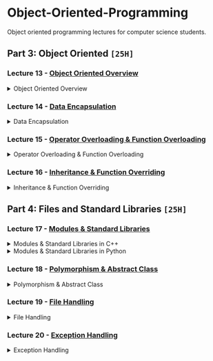 # Object-Oriented-Programming
Object oriented programming lectures for computer science students.

## Part 3: Object Oriented `[25H]`

### Lecture 13 - [Object Oriented Overview]()
<details>
<summary>Object Oriented Overview</summary>
<br>
<ul>
  <li>Introduction to OOP</li>
  <li>Classes & Objects</li>
  <li>Attributes</li>
  <li>Methods</li>
  <li>Constructors</li>
  <li>Destructors</li>
</ul>
</details>

### Lecture 14 - [Data Encapsulation]()
<details>
<summary>Data Encapsulation</summary>
<br>
<ul>
  <li>Setters & Getters</li>
  <li>Static Variables</li>
  <li>Static Methods</li>
  <li>Private Variables</li>
  <li>Private Methods</li>
  <li>Class Prototyping</li>
</ul>
</details>

### Lecture 15 - [Operator Overloading & Function Overloading]()
<details>
<summary>Operator Overloading & Function Overloading</summary>
<br>
<ul>
  <li>Operator Overloading</li>
  <li>Input/Output Operators Overloading</li>
  <li>Arithmetic Operators Overloading</li>
  <li>Binary Operators Overloading</li>
  <li>Assignment Operators Overloading</li>
  <li>Subscripting Operator Overloading</li>
  <li>Function Overloading</li>
</ul>
</details>

### Lecture 16 - [Inheritance & Function Overriding]()
<details>
<summary>Inheritance & Function Overriding</summary>
<br>
<ul>
  <li>Introduction to Inheritance</li>
  <li>Access Modifiers</li>
  <li>Function Overriding</li>
  <li>Multiple Inheritance</li>
  <li>Composition Relationship</li>
  <li>Aggregation Relationship</li>
</ul>
</details>

## Part 4: Files and Standard Libraries `[25H]`

### Lecture 17 - [Modules & Standard Libraries]()
<details>
<summary>Modules & Standard Libraries in C++</summary>
<br>
<ul>
  <li>Modules in C++</li>
  <li>Cmath Module</li>
  <li>Random Module</li>
  <li>Numeric Module</li>
  <li>Ctime Module</li>
  <li>Standard Template Libraries</li>
</ul>
</details>
<details>
<summary>Modules & Standard Libraries in Python</summary>
<br>
<ul>
  <li>Modules in Python</li>
  <li>Counter Module</li>
  <li>DefaultDict Module</li>
  <li>DateTime Module</li>
  <li>Timedelta Module</li>
  <li>Calendar Module</li>
</ul>
</details>

### Lecture 18 - [Polymorphism & Abstract Class]()
<details>
<summary>Polymorphism & Abstract Class</summary>
<br>
<ul>
  <li>Introduction to Abstraction</li>
  <li>Abstract Class</li>
  <li>Abstract Method</li>
  <li>Abstract Properties</li>
  <li>Polymorphism</li>
</ul>
</details>

### Lecture 19 - [File Handling]()
<details>
<summary>File Handling</summary>
<br>
<ul>
  <li>Introduction to File Handling</li>
  <li>Text files</li>
  <li>CSV files</li>
  <li>Json files</li>
  <li>XML files</li>
  <li>YAML files</li>
  <li>INI files</li>
</ul>
</details>

### Lecture 20 - [Exception Handling]()
<details>
<summary>Exception Handling</summary>
<br>
<ul>
  <li>Introduction to Exception Handling</li>
  <li>Types of Exceptions</li>
  <li>The except Clause with No Exceptions</li>
  <li>The except Clause with Multiple Exceptions</li>
  <li>The try/except, else, and finally</li>
  <li>Assertions</li>
</ul>
</details>
